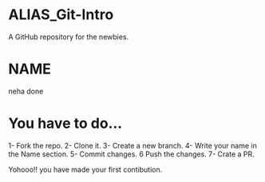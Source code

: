 # ALIAS_Git-Intro
A GitHub repository for the newbies.

# NAME 
neha
done







# You have to do...
1- Fork the repo.
2- Clone it.
3- Create a new branch.
4- Write your name in the Name section.
5- Commit changes.
6  Push the changes.
7- Crate a PR.


Yohooo!! you have made your first contibution.

